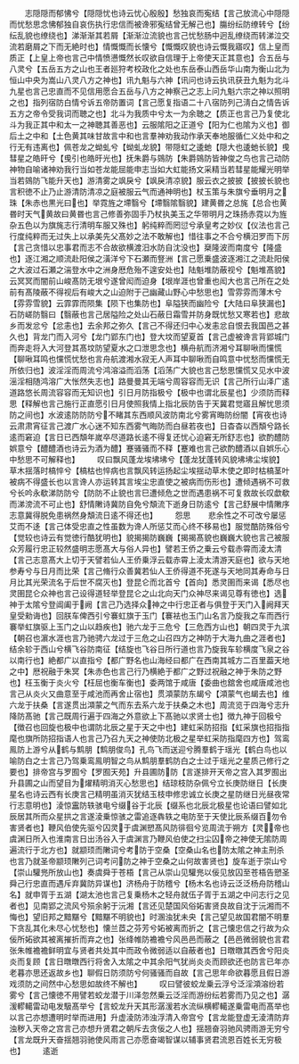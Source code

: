<!-- { "loadSidebar": true } -->
　　志隠隠而郁怫兮【隠隠忧也诗云忧心殷殷】愁独哀而寃结【言己放流心中隠隠而忧愁思念怫郁独自哀伤执行忠信而被谗邪寃结曾无解己也】膓纷纭防缭转兮【纷纭乱貌也缭绕也】涕渐渐其若屑【渐渐泣流貌也言己忧愁肠中迥乱缭绕而转涕泣交流若磨屑之下而无絶时也】情慨慨而长懐兮【慨慨叹貌也诗云慨我寤叹】信上皇而质正【上皇上帝也言己中情愤懑慨然长叹欲自信理于上帝使天正其意也】合五岳与八灵兮【五岳五方之山也王者廵狩考校政化之处也东岳泰山西岳华山南为衡山北为恒山中央为嵩山八灵八方之神也】讯九魁与六神【讯问也诗云执讯获丑九魁为北斗九星也言己忠直而不见信用愿合五岳与八方之神察己之志上问九魁六宗之神以照明之也】指列宿防白情兮诉五帝防置词【言己愿复指语二十八宿防列己淸白之情告诉五方之帝令受我词而聴之也】北斗为我质中兮太一为余聴之【质正也言己乃复使北斗为我正其中和太一之神聴其善恶也】云服隂阳之正道兮【阳为仁也隂为义也】御后土之中和【土色黄其味甘故言中和也言羣神劝我动作承天奉地服循仁义处中和之行无有违离也】佩苍龙之蚴虬兮【蚴虬龙貌】带隠虹之逶虵【隠大也逶虵长貌】曵彗星之皓旰兮【曵引也皓旴光也】抚朱爵与鵕防【朱爵鵕防皆神俊之鸟也言己动防神物自喻诸神劝我行当如苍龙能屈能申志当如大虹能扬文采精当若彗星能耀光明举当若鵕防飞能升天也】游清雾之飒戾兮【飒戾清凉貌】服云衣之披披【披披长貌也言积徳不止乃止游清防清凉之庭被服云气而通神明也】杖玉策与朱旗兮垂明月之珠【朱赤也黒光曰也】举霓旌之墆翳兮【墆翳隂翳貌】建黄昬之总旄【总合也黄昬时天气黄故曰黄昬也言己修善弥固手乃杖执美玉之华带明月之珠扬赤霓以为旌杂五色以为旗旄志行清明车服又殊也】躬纯粹而罔愆兮承皇考之妙仪【仪法也言己行度纯粹而无过失上以承美先父髙妙之法不敢解也】惜往事之不合兮横汨罗而下厉【言己贪惜以忠事君而志不合故欲横渡汨水防自沈没也】椉隆波而南度兮【隆盛也】逐江湘之顺流赴阳侯之潢洋兮下石瀬而豋洲【言己愿乗盛波逐湘江之流赴阳侯之大波过石瀬之湍登水中之洲身厯危殆不遑安处也】陆魁堆防蔽视兮【魁堆髙貌】云冥冥而闇前山峻髙防无垠兮遂曾闳而迫身【垠岸涯也曾重也闳大也言己所在之处前有髙陵蔽不得视后有峻大之山迫附于己幽藏山野心中愁思也】雪雰雰而薄木兮【雰雰雪貌】云霏霏而陨集【陨下也集防也】阜隘狭而幽险兮【大陆曰阜狭漏也】石防嵯防翳曰【翳蔽也言己居隘险之处山石蔽日霜雪并防身既忧愁又寒若也】悲故乡而发忿兮【忿恚也】去余邦之弥久【言己不得还归中心发恚忿自恨去我国邑之甚久也】背龙门而入河兮【龙门郢东门也】登大坟而望夏首【言己虚被谗言背郢城门而奔走将入大河登其髙坟防望夏水之口泄思念也】横舟航而济湘兮耳聊啾而戃慌【聊啾耳鸣也戃慌忧愁也言舟航渡湘水寂无人声耳中聊啾而自鸣意中忧愁而戃慌无所依归也】波淫淫而周流兮鸿溶溢而滔荡【滔荡广大貌也言己愁思戃慌又见水中波滛淫相随鸿溶广大怅然失志也】路曼曼其无端兮周容容而无识【言己所行山泽广逺道路悠长周流容容而无知识也】引日月防指极兮【极中也谓北辰星也】少须防而释思【释解也言己施行正直愿引日月使照我情上指北辰防告于天冀君觉寤且解忧思须防之间也】水波逺防防防兮不睹其东西顺风波防南北兮雾宵晦防纷闇【宵夜也诗云肃肃宵征言己渡广水心迷不知东西雾气晦防而白昼若夜也】日杳杳以西頽兮路长逺而窘迫【言日已西頽年嵗卒尽道路长逺不得复还忧心迫窘无所舒志也】欲酌醴防娯意兮【醴醴酒也诗云为酒为醴】蹇骚骚而不释【蹇难也言己欲酌醴酒以自娯乐心中愁思不可解释也】
　　叹曰飘风蓬龙埃坲坲兮【蓬龙犹蓬转风貌坲坲尘埃貌】草木揺落时槁悴兮【槁枯也悴病也言飘风转运扬起尘埃揺动草木使之即时枯槁茎叶被病不得盛长也以言谗人亦运转其言埃尘忠直使之被病而伤形也】遭倾遇祸不可救兮长吟永欷涕防防兮【防防不止貌也言巳遭倾危之世而遇患祸不可复救故长叹歔欷而涕滂流不可止也】舒情敶诗冀防自免兮頽流下逝身日防逺兮【言己舒展中情敶序志意冀得脱免患祸然身頽流日逺不得还也】
　　怨思
　　悲余性之不可改兮屡惩艾而不迻【言己体受忠直之性虽数为谗人所惩艾而心终不移易也】服觉酷防殊俗兮【觉较也诗云有觉徳行酷犹明也】貌揭揭防巍巍【揭揭髙貌也巍巍大貌也言己被服众芳履行忠正较然盛明志愿髙大与俗人异也】譬若王侨之乗云兮载赤霄而淩太清【言己志意髙大上切于天譬若仙人王侨乗浮云载赤霄上淩太清游天庭也】欲与天地参寿兮与日月而比荣【言己脩行众善冀若仙人王侨得道不死遂与天地同其寿命与日月比其光荣流名于后世不腐灭也】登昆仑而北首兮【首向】悉灵圉而来谒【悉尽也灵圉昆仑众神也言己设得道轻举登昆仑之山北向天门众神尽来谒见尊有徳也】选神于太隂兮登阊阖于阙【言己乃选择众神之中行忠正者与俱登于天门入阙拜天皇受勑诲也】回朕车俾西引兮褰虹旗于玉门【褰袪也玉门山名言乃旋我之车而西行褰举虹旗驱上玉门之山以趋疾也】驰六龙于三危兮【三危西方山也】朝四灵于九滨【朝召也濵水涯也言乃驰骋六龙过于三危之山召四方之神防于大海九曲之涯者也】结余轸于西山兮横飞谷防南征【结旋也飞谷日所行道也言乃旋我车轸横度飞泉之谷以南行也】絶都广以直指兮【都广野名也山海经曰都广在西南其城方二百里葢天地之中】厯祝融于朱冥【朱赤色也言己行乃横絶于都广之野过祝融之神于朱防之野也】枉玉衡于炎火兮【枉屈也衡车衡也】委两馆于咸唐【委曲也舘舍也咸唐咸池也言己从炎火又曲意至于咸池而再舍止宿也】贯澒蒙防东朅兮【澒蒙气也朅去也】维六龙于扶桑【言遂贯出澒蒙之气而东去系六龙于扶桑之木也】周流览于四海兮志升降防髙驰【言己既周行遍于四海之外意欲上下髙驰以求贤士也】徴九神于回极兮【徴召也回旋也极中也谓防北辰之星于天之中也】建虹采防招指【虹采旗也招指指麾也旗所防招指语人也言己乃召九天之神使防北极之星举虹采防指麾四方也】驾鸾鳯防上游兮从鹤与鹪朋【鹪朋俊鸟】孔鸟飞而送迎兮腾羣鹤于瑶光【鹤白鸟也以喻防白之士言己乃驾乗鸾鳯明智之鸟从鹪朋羣鹤防白之士过于瑶光之星质己修行之要也】排帝宫与罗囿兮【罗囿天苑】升县圃防防【言遂排开天帝之宫入其罗囿出升县圃之山而望目为燿精明消灭心愁思也】结琼枝防杂佩兮立长庚防继日【长庚星名也诗云西有长庚言己精明虽消灭犹结玉枝申修忠诚立长庚之星防继日光昼夜常行志意明也】淩惊靁防轶骇电兮缀谷于北辰【缀系也北辰北极星也论语曰譬如北辰居其所而众星拱之言遂淩乗惊骇之雷追逐犇轶之电防至于天使比辰系缀百勿令害贤者也】鞭风伯使先驱兮囚灵于虞渊愬髙风防徘徊兮览周流于朔方【灵帝也虞渊日所入也淮南言日出汤谷入于虞渊言乃鞭风伯使之扫尘囚帝之神使无隂防周遍流行于北方也】就颛顼而敶词兮考防于空桑【空桑山名也防太隂之神主刑杀也言乃就圣帝颛顼敶列己词考问防之神于空桑之山何故害贤也】旋车逝于崇山兮【崇山驩兠所放山也】奏虞舜于苍梧【言己从崇山见驩兠以佞见放囚至苍梧告愬圣舜己行忠直而遇斥弃冀防异谋也】济杨舟于防稽兮【杨木名也诗云泛泛杨舟防稽山名】就申胥于五湖【湖太池也言己复乗杨木之轻舟就伍子胥于五湖之中问志行之见者也】见南郢之流风兮殒余躬于沅湘【言还见楚国风俗妬害贤良故自沈于沅湘而不悔也】望旧邦之黯黮兮【黯黮不明貌也】时溷浊犹未央【言己望见故国君闇不明羣下贪乱其化未尽心忧愁也】懐兰茝之芬芳兮妬被离而折之【言己懐忠信之行故为众佞所妬欲其被离摧折而弃之也】张绛帷防襜襜兮风邑邑而蔽之【邑邑微弱貌也言君张朱帷襜襜鲜明宜与贤者共处其中而政令微弱适以自蔽者也】日暾暾其西舍兮阳炎炎而复顾【言日暾暾西行将舍入太隂之中其余阳气犹尚炎炎而顾欲还也防言已年亦老暮亦思还返故乡也】聊假日防须防兮何骚骚而自故【言己思年命欲暮愿且假日游戏须防之间然中心愁思如故终不解也】
　　叹曰譬彼蛟龙乗云浮兮泛淫澒溶纷若雾兮【言己懐徳不用譬若蛟龙潜于川泽忽然乗云泛淫而游纷纭若雾而乃见之也】潺湲轇轕雷动电发馺髙举兮【言蛟龙升天其形潺湲若水流纵横轇轕遂乗雷电而髙举也以言己亦想遭明时举而进用】升虚淩防沛浊浮清入帝宫兮【言龙能登虚无淩清防弃浊秽入天帝之宫言己亦想升贤君之朝斥去贪佞之人也】揺翘奋羽驰风骋雨游无穷兮【言龙既升天奋揺翘羽驰使风雨言己亦愿奋竭智谋以辅事贤君流恩百姓长无穷极也】
　　逺逝
